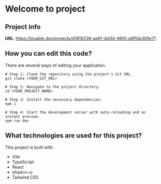 # Welcome to  project

## Project info

**URL**: https://lovable.dev/projects/41819236-ae61-4d34-96f0-a9f54c60fe71

## How you can  edit this code?

There are several ways of editing your application.








```
# Step 1: Clone the repository using the project's Git URL.
git clone <YOUR_GIT_URL>

# Step 2: Navigate to the project directory.
cd <YOUR_PROJECT_NAME>

# Step 3: Install the necessary dependencies.
npm i

# Step 4: Start the development server with auto-reloading and an instant preview.
npm run dev
```


## What technologies are used for this project?

This project is built with:

- Vite
- TypeScript
- React
- shadcn-ui
- Tailwind CSS


